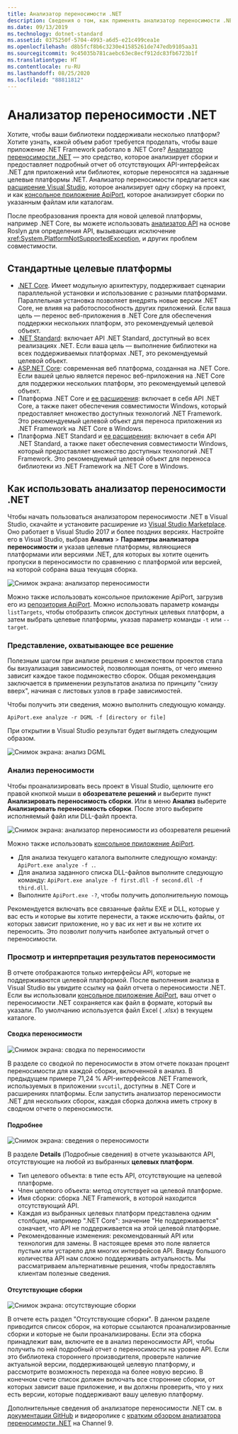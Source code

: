```yaml
---
title: Анализатор переносимости .NET
description: Сведения о том, как применять анализатор переносимости .NET для оценки переносимости кода в разных реализациях .NET, включая .NET Core, .NET Standard, UWP и Xamarin.
ms.date: 09/13/2019
ms.technology: dotnet-standard
ms.assetid: 0375250f-5704-4993-a6d5-e21c499cea1e
ms.openlocfilehash: d8b5fcf8b6c3230e41585261de747edb9105aa31
ms.sourcegitcommit: 9c45035b781caebc63ec8ecf912dc83fb6723b1f
ms.translationtype: HT
ms.contentlocale: ru-RU
ms.lasthandoff: 08/25/2020
ms.locfileid: "88811812"
---
```

# <a name="the-net-portability-analyzer"></a>Анализатор переносимости .NET

Хотите, чтобы ваши библиотеки поддерживали несколько платформ? Хотите узнать, какой объем работ требуется проделать, чтобы ваше приложение .NET Framework работало в .NET Core? [Анализатор переносимости .NET](https://github.com/microsoft/dotnet-apiport) — это средство, которое анализирует сборки и предоставляет подробный отчет об отсутствующих API-интерфейсах .NET для приложений или библиотек, которые переносятся на заданные целевые платформы .NET. Анализатор переносимости предлагается как [расширение Visual Studio](https://marketplace.visualstudio.com/items?itemName=ConnieYau.NETPortabilityAnalyzer), которое анализирует одну сборку на проект, и как [консольное приложение ApiPort](https://aka.ms/apiportdownload), которое анализирует сборки по указанным файлам или каталогам.

После преобразования проекта для новой целевой платформы, например .NET Core, вы можете использовать [анализатор API](api-analyzer.md) на основе Roslyn для определения API, вызывающих исключение <xref:System.PlatformNotSupportedException>, и других проблем совместимости.

## <a name="common-targets"></a>Стандартные целевые платформы

- [.NET Core](../../core/index.yml). Имеет модульную архитектуру, поддерживает сценарии параллельной установки и использование с разными платформами. Параллельная установка позволяет внедрять новые версии .NET Core, не влияя на работоспособность других приложений. Если ваша цель — перенос веб-приложения в .NET Core для обеспечения поддержки нескольких платформ, это рекомендуемый целевой объект.
- .[NET Standard](../net-standard.md): включает API .NET Standard, доступный во всех реализациях .NET. Если ваша цель — выполнение библиотеки на всех поддерживаемых платформах .NET, это рекомендуемый целевой объект.
- [ASP.NET Core](/aspnet/core): современная веб платформа, созданная на .NET Core. Если вашей целью является перенос веб-приложения на .NET Core для поддержки нескольких платформ, это рекомендуемый целевой объект.
- Платформа .NET Core и [ее расширения](../../core/porting/windows-compat-pack.md): включает в себя API .NET Core, а также пакет обеспечения совместимости Windows, который предоставляет множество доступных технологий .NET Framework. Это рекомендуемый целевой объект для переноса приложения из .NET Framework на .NET Core в Windows.
- Платформа .NET Standard и [ее расширения](../../core/porting/windows-compat-pack.md): включает в себя API .NET Standard, а также пакет обеспечения совместимости Windows, который предоставляет множество доступных технологий .NET Framework. Это рекомендуемый целевой объект для переноса библиотеки из .NET Framework на .NET Core в Windows.

## <a name="how-to-use-the-net-portability-analyzer"></a>Как использовать анализатор переносимости .NET

Чтобы начать пользоваться анализатором переносимости .NET в Visual Studio, скачайте и установите расширение из [Visual Studio Marketplace](https://marketplace.visualstudio.com/items?itemName=ConnieYau.NETPortabilityAnalyzer). Оно работает в Visual Studio 2017 и более поздних версиях. Настройте его в Visual Studio, выбрав **Анализ** > **Параметры анализатора переносимости** и указав целевые платформы, являющиеся платформами или версиями .NET, для которых вы хотите оценить пропуски в переносимости по сравнению с платформой или версией, на которой собрана ваша текущая сборка.

![Снимок экрана: анализатор переносимости](./media/portability-analyzer/portability-screenshot.png)

Можно также использовать консольное приложение ApiPort, загрузив его из [репозитория ApiPort](https://aka.ms/apiportdownload). Можно использовать параметр команды `listTargets`, чтобы отобразить список доступных целевых платформ, а затем выбрать целевые платформы, указав параметр команды `-t` или `--target`.

### <a name="solution-wide-view"></a>Представление, охватывающее все решение

Полезным шагом при анализе решения с множеством проектов стала бы визуализация зависимостей, позволяющая понять, от чего именно зависит каждое такое подмножество сборок. Общая рекомендация заключается в применении результатов анализа по принципу "снизу вверх", начиная с листовых узлов в графе зависимостей.

Чтобы получить эти сведения, можно выполнить следующую команду.

```console
ApiPort.exe analyze -r DGML -f [directory or file]
```

При открытии в Visual Studio результат будет выглядеть следующим образом.

![Снимок экрана: анализ DGML](./media/portability-analyzer/dgml-example.png)

### <a name="analyze-portability"></a>Анализ переносимости
Чтобы проанализировать весь проект в Visual Studio, щелкните его правой кнопкой мыши в **обозревателе решений** и выберите пункт **Анализировать переносимость сборки**. Или в меню **Анализ** выберите **Анализировать переносимость сборки**. После этого выберите исполняемый файл или DLL-файл проекта.

![Снимок экрана: анализатор переносимости из обозревателя решений](./media/portability-analyzer/portability-solution-explorer.png)

Можно также использовать [консольное приложение ApiPort](https://aka.ms/apiportdownload).

- Для анализа текущего каталога выполните следующую команду: `ApiPort.exe analyze -f .`.
- Для анализа заданного списка DLL-файлов выполните следующую команду: `ApiPort.exe analyze -f first.dll -f second.dll -f third.dll`.
- Выполните `ApiPort.exe -?`, чтобы получить дополнительную помощь

Рекомендуется включать все связанные файлы EXE и DLL, которые у вас есть и которые вы хотите перенести, а также исключить файлы, от которых зависит приложение, но у вас их нет и вы не хотите их переносить. Это позволит получить наиболее актуальный отчет о переносимости.

### <a name="view-and-interpret-portability-result"></a>Просмотр и интерпретация результатов переносимости

В отчете отображаются только интерфейсы API, которые не поддерживаются целевой платформой.
После выполнения анализа в Visual Studio вы увидите ссылку на файл отчета о переносимости .NET. Если вы использовали [консольное приложение ApiPort](https://aka.ms/apiportdownload), ваш отчет о переносимости .NET сохраняется как файл в формате, который вы указали. По умолчанию используется файл Excel ( *.xlsx*) в текущем каталоге.

#### <a name="portability-summary"></a>Сводка переносимости

![Снимок экрана: сводка по переносимости](./media/portability-analyzer/api-catalog-portablility-summary.png)

В разделе со сводкой по переносимости в этом отчете показан процент переносимости для каждой сборки, включенной в анализ. В предыдущем примере 71,24 % API-интерфейсов .NET Framework, используемых в приложении `svcutil`, доступны в .NET Core и расширениях платформы. Если запустить анализатор переносимости .NET для нескольких сборок, каждая сборка должна иметь строку в сводном отчете о переносимости.

#### <a name="details"></a>Подробнее

![Снимок экрана: сведения о переносимости](./media/portability-analyzer/api-catalog-portablility-details.png)

В разделе **Details** (Подробные сведения) в отчете указываются API, отсутствующие на любой из выбранных **целевых платформ**.

- Тип целевого объекта: в типе есть API, отсутствующие на целевой платформе.
- Член целевого объекта: метод отсутствует на целевой платформе.
- Имя сборки: сборка .NET Framework, в которой находится отсутствующий API.
- Каждая из выбранных целевых платформ представлена одним столбцом, например ".NET Core": значение "Не поддерживается" означает, что API не поддерживается на этой целевой платформе.
- Рекомендованные изменения: рекомендованный API или технология для замены. В настоящее время это поле является пустым или устарело для многих интерфейсов API. Ввиду большого количества API нам сложно поддерживать актуальность. Мы рассматриваем альтернативные решения, чтобы предоставлять клиентам полезные сведения.

#### <a name="missing-assemblies"></a>Отсутствующие сборки

![Снимок экрана: отсутствующие сборки](./media/portability-analyzer/api-catalog-missing-assemblies.png)

В отчете есть раздел "Отсутствующие сборки". В данном разделе приводится список сборок, на которые ссылаются проанализированные сборки и которые не были проанализированы. Если эта сборка принадлежит вам, включите ее в анализ переносимости API, чтобы получить по ней подробный отчет о переносимости на уровне API. Если это библиотека стороннего производителя, проверьте наличие актуальной версии, поддерживающей целевую платформу, и рассмотрите возможность перехода на более новую версию. В конечном счете список должен включать все сторонние сборки, от которых зависит ваше приложение, и вы должны проверить, что у них есть версии, которые поддерживают вашу целевую платформу.

Дополнительные сведения об анализаторе переносимости .NET см. в [документации GitHub](https://github.com/Microsoft/dotnet-apiport#documentation) и видеоролике с [кратким обзором анализатора переносимости .NET](https://channel9.msdn.com/Blogs/Seth-Juarez/A-Brief-Look-at-the-NET-Portability-Analyzer) на Channel 9.
